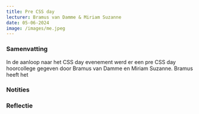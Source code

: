 ```yaml
---
title: Pre CSS day
lecturer: Bramus van Damme & Miriam Suzanne
date: 05-06-2024
image: /images/me.jpeg
---
```


### Samenvatting

In de aanloop naar het CSS day evenement werd er een pre CSS day hoorcollege gegeven door Bramus van Damme en Miriam
Suzanne. Bramus heeft het

### Notities

### Reflectie

